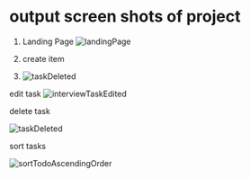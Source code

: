 # output screen shots of project

1. Landing Page
![landingPage](https://github.com/EU1182053/todo-frontend/assets/65112935/005304c5-fd6b-421c-93fc-7c93a1c3a9fe)

2. create item
3. ![taskDeleted](https://github.com/EU1182053/todo-frontend/assets/65112935/28b09b07-5e8e-4b67-820b-5adb837d7a9e)

edit task
![interviewTaskEdited](https://github.com/EU1182053/todo-frontend/assets/65112935/f98a57ea-0a58-4759-bd15-590c7f60e481)

delete task

![taskDeleted](https://github.com/EU1182053/todo-frontend/assets/65112935/1b65d067-0345-4b87-bde9-522e10fe2827)


sort tasks

![sortTodoAscendingOrder](https://github.com/EU1182053/todo-frontend/assets/65112935/f7f57493-0330-4308-b2fb-7e3cea4bdd82)
